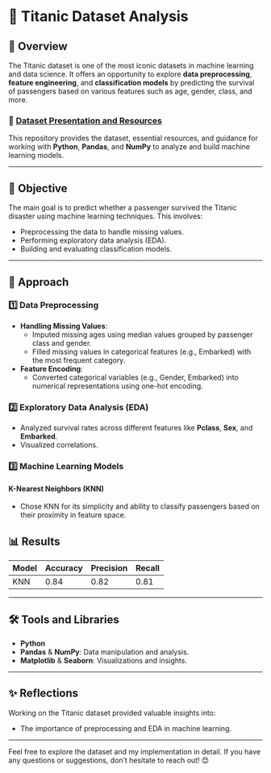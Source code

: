 # 🚢 Titanic Dataset Analysis

## 📖 Overview

The Titanic dataset is one of the most iconic datasets in machine learning and data science. It offers an opportunity to explore **data preprocessing**, **feature engineering**, and **classification models** by predicting the survival of passengers based on various features such as age, gender, class, and more.

### 🔗 [Dataset Presentation and Resources](https://gitlab.inria.fr/chxu/python-pour-ia-2024/-/tree/main/Python_pandas_numpy?ref_type=heads)
This repository provides the dataset, essential resources, and guidance for working with **Python**, **Pandas**, and **NumPy** to analyze and build machine learning models.

---

## 🎯 Objective

The main goal is to predict whether a passenger survived the Titanic disaster using machine learning techniques. This involves:
- Preprocessing the data to handle missing values.
- Performing exploratory data analysis (EDA).
- Building and evaluating classification models.

---

## 🚀 Approach

### 1️⃣ Data Preprocessing
- **Handling Missing Values**:
  - Imputed missing ages using median values grouped by passenger class and gender.
  - Filled missing values in categorical features (e.g., Embarked) with the most frequent category.
- **Feature Encoding**:
  - Converted categorical variables (e.g., Gender, Embarked) into numerical representations using one-hot encoding.

### 2️⃣ Exploratory Data Analysis (EDA)
- Analyzed survival rates across different features like **Pclass**, **Sex**, and **Embarked**.
- Visualized correlations.

### 3️⃣ Machine Learning Models

#### **K-Nearest Neighbors (KNN)**
- Chose KNN for its simplicity and ability to classify passengers based on their proximity in feature space.

## 📊 Results

| Model                | Accuracy | Precision | Recall |
|----------------------|----------|-----------|--------|
| KNN                  | 0.84     | 0.82      | 0.81   |

---

## 🛠️ Tools and Libraries

- **Python**
- **Pandas** & **NumPy**: Data manipulation and analysis.
- **Matplotlib** & **Seaborn**: Visualizations and insights.

---

## ✨ Reflections

Working on the Titanic dataset provided valuable insights into:
- The importance of preprocessing and EDA in machine learning.

---

Feel free to explore the dataset and my implementation in detail. If you have any questions or suggestions, don’t hesitate to reach out! 😊
